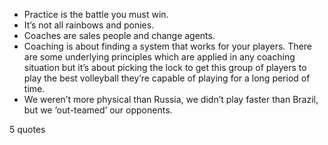  - Practice is the battle you must win.
 - It’s not all rainbows and ponies.
 - Coaches are sales people and change agents.
 - Coaching is about finding a system that works for your players. There are some underlying principles which are applied in any coaching situation but it’s about picking the lock to get this group of players to play the best volleyball they’re capable of playing for a long period of time.
 - We weren’t more physical than Russia, we didn’t play faster than Brazil, but we ‘out-teamed’ our opponents.

5 quotes